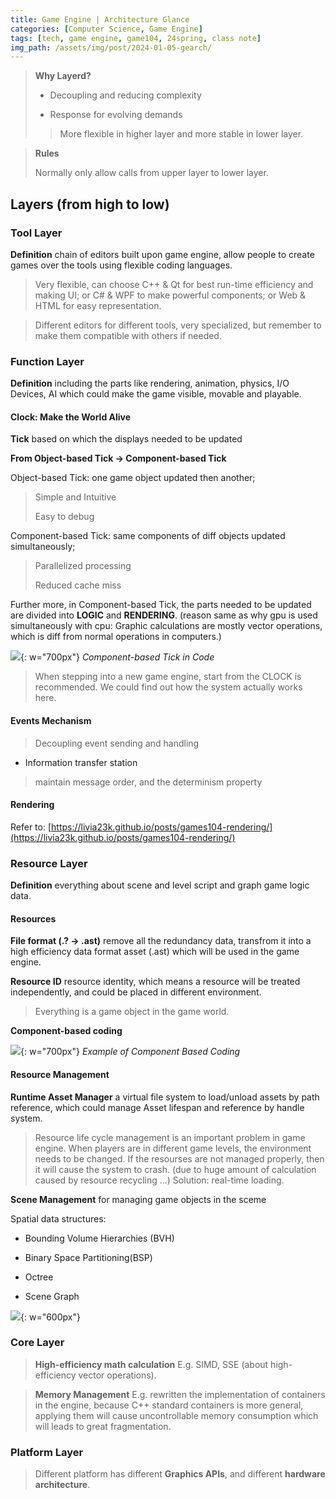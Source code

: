 ```yaml
---
title: Game Engine | Architecture Glance
categories: [Computer Science, Game Engine]
tags: [tech, game engine, game104, 24spring, class note]
img_path: /assets/img/post/2024-01-05-gearch/
---
```



> **Why Layerd?**
>
> - Decoupling and reducing complexity
> 
> - Response for evolving demands
> 
> > More flexible in higher layer and more stable in lower layer.

> **Rules**
>
> Normally only allow calls from upper layer to lower layer.



## Layers (from high to low)


### Tool Layer

**Definition** chain of editors built upon game engine, allow people to create games over the tools using flexible coding languages.

> Very flexible, can choose C++ & Qt for best run-time efficiency and making UI; or C# & WPF to make powerful components; or Web & HTML for easy representation.

> Different editors for different tools, very specialized, but remember to make them compatible with others if needed.


### Function Layer

**Definition** including the parts like rendering, animation, physics, I/O Devices, AI which could make the game visible, movable and playable.

#### Clock: Make the World Alive

**Tick** based on which the displays needed to be updated

**From Object-based Tick -> Component-based Tick**

Object-based Tick: one game object updated then another;

> Simple and Intuitive
>
> Easy to debug

Component-based Tick: same components of diff objects updated simultaneously;

> Parallelized processing
>
> Reduced cache miss

Further more, in Component-based Tick, the parts needed to be updated are divided into **LOGIC** and **RENDERING**. (reason same as why gpu is used simultaneously with cpu: Graphic calculations are mostly vector operations, which is diff from normal operations in computers.)

![](tick.png){: w="700px"}
_Component-based Tick in Code_

> When stepping into a new game engine, start from the CLOCK is recommended. We could find out how the system actually works here.

#### Events Mechanism

> Decoupling event sending and handling

- Information transfer station

> maintain message order, and the determinism property


#### Rendering

Refer to: [https://livia23k.github.io/posts/games104-rendering/](https://livia23k.github.io/posts/games104-rendering/)


### Resource Layer

**Definition** everything about scene and level script and graph game logic data.

#### Resources

**File format (.? -> .ast)** remove all the redundancy data, transfrom it into a high efficiency data format asset (.ast) which will be used in the game engine.

**Resource ID** resource identity, which means a resource will be treated independently, and could be placed in different environment.

> Everything is a game object in the game world.

**Component-based coding**

![](cbc.png){: w="700px"}
_Example of Component Based Coding_

#### Resource Management

**Runtime Asset Manager** a virtual file system to load/unload assets by path reference, which could manage Asset lifespan and reference by handle system.

> Resource life cycle management is an important problem in game engine. When players are in different game levels, the environment needs to be changed. If the resourses are not managed properly, then it will cause the system to crash. (due to huge amount of calculation caused by resource recycling ...) Solution: real-time loading.

**Scene Management** for managing game objects in the sceme

Spatial data structures:

- Bounding Volume Hierarchies (BVH)

- Binary Space Partitioning(BSP)

- Octree

- Scene Graph

![](smds.png){: w="600px"}




### Core Layer

> **High-efficiency math calculation** E.g. SIMD, SSE (about high-efficiency vector operations).

> **Memory Management** E.g. rewritten the implementation of containers in the engine, because C++ standard containers is more general, applying them will cause uncontrollable memory consumption which will leads to great fragmentation.


### Platform Layer

> Different platform has different **Graphics APIs**, and different **hardware architecture**. 

